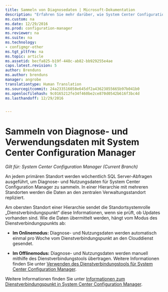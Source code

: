 ```yaml
---
title: Sammeln von Diagnosedaten | Microsoft-Dokumentation
description: "Erfahren Sie mehr darüber, wie System Center Configuration Manager Diagnose- und Nutzungsdaten über sich selbst sammelt."
ms.custom: na
ms.date: 12/29/2016
ms.prod: configuration-manager
ms.reviewer: na
ms.suite: na
ms.technology:
- configmgr-other
ms.tgt_pltfrm: na
ms.topic: article
ms.assetid: becfa825-b19f-448c-ab82-bb929255e4ae
caps.latest.revision: 5
author: Brenduns
ms.author: brenduns
manager: angrobe
translationtype: Human Translation
ms.sourcegitcommit: 24a233516058e645df2a43623855665b97b041b0
ms.openlocfilehash: 9c0165212fe34f460be2ce870d0542b616f3bc4d
ms.lasthandoff: 12/29/2016


---
```

# <a name="how-diagnostics-and-usage-data-is-collected-by-system-center-configuration-manager"></a>Sammeln von Diagnose- und Verwendungsdaten mit System Center Configuration Manager

*Gilt für: System Center Configuration Manager (Current Branch)*

An jedem primären Standort werden wöchentlich SQL Server-Abfragen ausgeführt, um Diagnose- und Nutzungsdaten für System Center Configuration Manager zu sammeln. In einer Hierarchie mit mehreren Standorten werden die Daten an den zentralen Verwaltungsstandort repliziert.  

Am obersten Standort einer Hierarchie sendet die Standortsystemrolle „Dienstverbindungspunkt“ diese Informationen, wenn sie prüft, ob Updates vorhanden sind. Wie die Daten übermittelt werden, hängt vom Modus des Dienstverbindungspunkts ab:  

-   **Im Onlinemodus:** Diagnose- und Nutzungsdaten werden automatisch einmal pro Woche vom Dienstverbindungspunkt an den Clouddienst gesendet.  

-   **Im Offlinemodus:** Diagnose- und Nutzungsdaten werden manuell mithilfe des Dienstverbindungstools übertragen. Weitere Informationen finden Sie unter [Verwenden des Dienstverbindungstools für System Center Configuration Manager](../../../core/servers/manage/use-the-service-connection-tool.md).  

Weitere Informationen finden Sie unter [Informationen zum Dienstverbindungspunkt in System Center Configuration Manager](../../../core/servers/deploy/configure/about-the-service-connection-point.md).  

